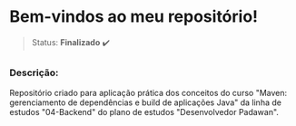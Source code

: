 # Bem-vindos ao meu repositório!

>Status: **Finalizado** ✔️

##

### **Descrição:** 

Repositório criado para aplicação prática dos conceitos do curso "Maven: gerenciamento de dependências e build de aplicações Java" da linha de estudos "04-Backend" do plano de estudos "Desenvolvedor Padawan".
